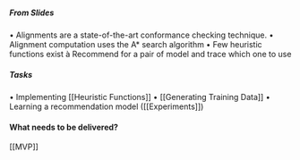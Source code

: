 ##### From Slides

• Alignments are a state-of-the-art conformance checking technique.
• Alignment computation uses the A* search algorithm
• Few heuristic functions exist à Recommend for a pair of model and trace which one to use

##### Tasks

• Implementing [[Heuristic Functions]]
• [[Generating Training Data]]
• Learning a recommendation model ([[Experiments]])

#### What needs to be delivered?
[[MVP]]
